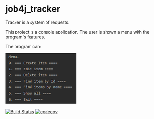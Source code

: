 # job4j_tracker

Tracker is a system of requests.

This project is a console application. The user is shown a menu with the program's features.

The program can:

![alt text](https://github.com/magidin91/job4j_tracker/blob/readme_1/src/main/resources/menu.png)


[![Build Status](https://travis-ci.com/magidin91/job4j_tracker.svg?branch=master)](https://travis-ci.com/magidin91/job4j_tracker)
[![codecov](https://codecov.io/gh/magidin91/job4j_tracker/branch/master/graph/badge.svg)](https://codecov.io/gh/magidin91/job4j_tracker)